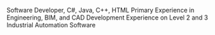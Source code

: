 Software Developer, C#, Java, C++, HTML
Primary Experience in Engineering, BIM, and CAD Development
Experience on Level 2 and 3 Industrial Automation Software
